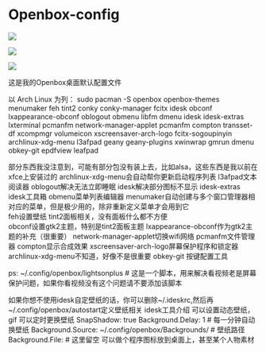 # Openbox-config
![](/home/lihaidong/openbox/Openbox-config/截图_2018-07-28_13-32-18.png)

![](/home/lihaidong/openbox/Openbox-config/截图_2018-07-28_13-33-08.png)

![](/home/lihaidong/openbox/Openbox-config/截图_2018-08-01_03-09-58.png)



这是我的Openbox桌面默认配置文件


以 Arch Linux 为列：
sudo pacman -S openbox openbox-themes menumaker feh tint2 conky conky-manager fcitx idesk obconf lxappearance-obconf oblogout obmenu libfm dmenu idesk idesk-extras lxterminal pcmanfm network-manager-applet pcmanfm compton transset-df xcompmgr volumeicon xscreensaver-arch-logo fcitx-sogoupinyin archlinux-xdg-menu l3afpad geany geany-plugins xwinwrap gmrun dmenu obkey-git  epdfview leafpad 

部分东西我没注意到，可能有部分包没有装上去，比如alsa，这些东西是我以前在xfce上安装过的
archlinux-xdg-menu会自动帮你更新启动程序列表 
l3afpad文本阅读器 oblogout解决无法立即睡眠 
idesk解决部分图标不显示 
idesk-extras idesk工具箱
obmenu菜单列表编辑器 
menumaker自动创建与多个窗口管理器相对应的菜单，但是极少用的，除非重新定义菜单才会用到它  
feh设置壁纸 tint2面板相关，没有面板什么都不方便  
obconf设置gtk2主题，特别是tint2面板主题 
lxappearance-obconf作为gtk2主题的补充（很重要） 
network-manager-applet切换wifi网络 
pcmanfm文件管理器 compton显示合成效果 
xscreensaver-arch-logo屏幕保护程序和锁定器 
archlinux-xdg-menu不知道，好像不是很重要
obkey-git  按键配置工具


ps: 
~/.config/openbox/lightsonplus	# 这是一个脚本，用来解决看视频老是屏幕保护问题，如果你看视频没有这个问题请不要添加该脚本

如果你想不使用idesk自定壁纸的话，你可以删除~/.ideskrc,然后再~/.config/openbox/autostart定义壁纸相关
idesk工具介绍
可以设置动态壁纸，gif
可以定时更换壁纸
SnapShadow: true
Background.Delay: 1	# 每一分钟自动换壁纸
Background.Source: ~/.config/openbox/Backgrounds/	# 壁纸路径
Background.File: 	# 这里留空
可以做个程序图标放到桌面上，甚至某个人物素材
